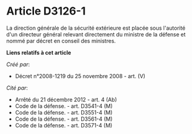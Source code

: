 # Article D3126-1

La direction générale de la sécurité extérieure est placée sous l'autorité d'un directeur général relevant directement du
ministre de la défense et nommé par décret en conseil des ministres.

**Liens relatifs à cet article**

_Créé par_:

  - Décret n°2008-1219 du 25 novembre 2008 - art. (V)

_Cité par_:

  - Arrêté du 21 décembre 2012 - art. 4 (Ab)
  - Code de la défense. - art. D3541-4 (M)
  - Code de la défense. - art. D3551-4 (M)
  - Code de la défense. - art. D3561-4 (M)
  - Code de la défense. - art. D3571-4 (M)
